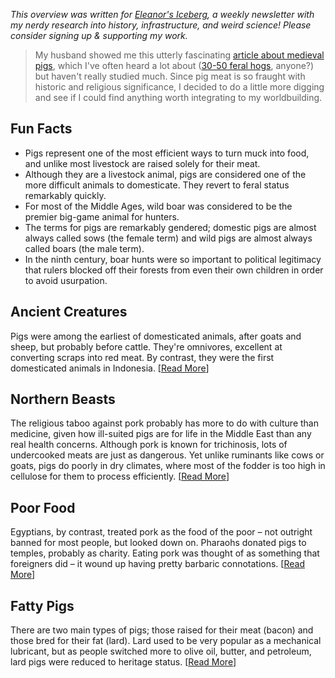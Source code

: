 <cite>This overview was written for [Eleanor's Iceberg](http://newsletter.eleanorkonik.com/), a weekly newsletter with my nerdy research into history, infrastructure, and weird science! Please consider signing up & supporting my work.</cite>

> My husband showed me this utterly fascinating [article about medieval pigs](https://www.laphamsquarterly.org/roundtable/ubiquitous-medieval-pigs), which I've often heard a lot about ([30-50 feral hogs](https://knowyourmeme.com/memes/30-50-feral-hogs), anyone?) but haven't really studied much. Since pig meat is so fraught with historic and religious significance, I decided to do a little more digging and see if I could find anything worth integrating to my worldbuilding.

## Fun Facts

-   Pigs represent one of the most efficient ways to turn muck into food, and unlike most livestock are raised solely for their meat.
-   Although they are a livestock animal, pigs are considered one of the more difficult animals to domesticate. They revert to feral status remarkably quickly.
-   For most of the Middle Ages, wild boar was considered to be the premier big-game animal for hunters.
-   The terms for pigs are remarkably gendered; domestic pigs are almost always called sows (the female term) and wild pigs are almost always called boars (the male term).
-   In the ninth century, boar hunts were so important to political legitimacy that rulers blocked off their forests from even their own children in order to avoid usurpation.

## Ancient Creatures

Pigs were among the earliest of domesticated animals, after goats and sheep, but probably before cattle. They're omnivores, excellent at converting scraps into red meat. By contrast, they were the first domesticated animals in Indonesia. \[[Read More](https://www.jstor.org/stable/164052)\]

## Northern Beasts

The religious taboo against pork probably has more to do with culture than medicine, given how ill-suited pigs are for life in the Middle East than any real health concerns. Although pork is known for trichinosis, lots of undercooked meats are just as dangerous. Yet unlike ruminants like cows or goats, pigs do poorly in dry climates, where most of the fodder is too high in cellulose for them to process efficiently. \[[Read More](https://click.mlsend.com/link/c/YT0xNTUwNjA0OTk0MDYxODAwOTY1JmM9eDFpMSZlPTc0NDAyOTcwJmI9NDQ5ODY2MzMxJmQ9YzJlOWY0bA==.SB8dXx5P6L42CitQBpIs36P-Da5rNfJSGy6VibV0jHU)\]

## Poor Food

Egyptians, by contrast, treated pork as the food of the poor – not outright banned for most people, but looked down on. Pharaohs donated pigs to temples, probably as charity. Eating pork was thought of as something that foreigners did – it wound up having pretty barbaric connotations. \[[Read More](https://www.reddit.com/r/AskHistorians/comments/kys2p7/in_ancient_mesopotamia_and_egypt_my_impression_is/)\]

## Fatty Pigs

There are two main types of pigs; those raised for their meat (bacon) and those bred for their fat (lard). Lard used to be very popular as a mechanical lubricant, but as people switched more to olive oil, butter, and petroleum, lard pigs were reduced to heritage status. \[[Read More](https://www.dartagnan.com/history-of-pigs-and-pork.html)\]